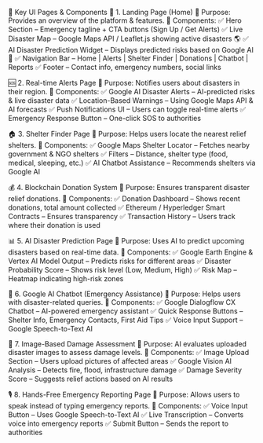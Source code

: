 📜 Key UI Pages & Components
🔴 1. Landing Page (Home)
📌 Purpose: Provides an overview of the platform & features.
📌 Components:
✅ Hero Section – Emergency tagline + CTA buttons (Sign Up / Get Alerts)
✅ Live Disaster Map – Google Maps API / Leaflet.js showing active disasters 🌎
✅ AI Disaster Prediction Widget – Displays predicted risks based on Google AI 🔮
✅ Navigation Bar – Home | Alerts | Shelter Finder | Donations | Chatbot | Reports
✅ Footer – Contact info, emergency numbers, social links

🆘 2. Real-time Alerts Page
📌 Purpose: Notifies users about disasters in their region.
📌 Components:
✅ Google AI Disaster Alerts – AI-predicted risks & live disaster data
✅ Location-Based Warnings – Using Google Maps API & AI forecasts
✅ Push Notifications UI – Users can toggle real-time alerts
✅ Emergency Response Button – One-click SOS to authorities

🏠 3. Shelter Finder Page
📌 Purpose: Helps users locate the nearest relief shelters.
📌 Components:
✅ Google Maps Shelter Locator – Fetches nearby government & NGO shelters
✅ Filters – Distance, shelter type (food, medical, sleeping, etc.)
✅ AI Chatbot Assistance – Recommends shelters via Google AI

💰 4. Blockchain Donation System
📌 Purpose: Ensures transparent disaster relief donations.
📌 Components:
✅ Donation Dashboard – Shows recent donations, total amount collected
✅ Ethereum / Hyperledger Smart Contracts – Ensures transparency
✅ Transaction History – Users track where their donation is used

📊 5. AI Disaster Prediction Page
📌 Purpose: Uses AI to predict upcoming disasters based on real-time data.
📌 Components:
✅ Google Earth Engine & Vertex AI Model Output – Predicts risks for different areas
✅ Disaster Probability Score – Shows risk level (Low, Medium, High)
✅ Risk Map – Heatmap indicating high-risk zones

🤖 6. Google AI Chatbot (Emergency Assistance)
📌 Purpose: Helps users with disaster-related queries.
📌 Components:
✅ Google Dialogflow CX Chatbot – AI-powered emergency assistant
✅ Quick Response Buttons – Shelter Info, Emergency Contacts, First Aid Tips
✅ Voice Input Support – Google Speech-to-Text AI

📸 7. Image-Based Damage Assessment
📌 Purpose: AI evaluates uploaded disaster images to assess damage levels.
📌 Components:
✅ Image Upload Section – Users upload pictures of affected areas
✅ Google Vision AI Analysis – Detects fire, flood, infrastructure damage
✅ Damage Severity Score – Suggests relief actions based on AI results

🎙️ 8. Hands-Free Emergency Reporting Page
📌 Purpose: Allows users to speak instead of typing emergency reports.
📌 Components:
✅ Voice Input Button – Uses Google Speech-to-Text AI
✅ Live Transcription – Converts voice into emergency reports
✅ Submit Button – Sends the report to authorities

